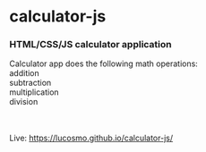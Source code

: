 # calculator-js
<h3><b>HTML/CSS/JS calculator application</b></h3>
Calculator app does the following math operations:<br>
addition<br>
subtraction<br>
multiplication<br>
division<br>


<br><br>
Live:
https://lucosmo.github.io/calculator-js/
